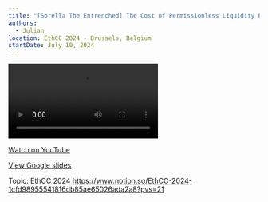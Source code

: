 ```yaml
---
title: "[Sorella The Entrenched] The Cost of Permissionless Liquidity Provision in AMMs"
authors:
  - Julian
location: EthCC 2024 - Brussels, Belgium
startDate: July 10, 2024
---
```


<video src="https://youtu.be/JZRlMmyysRM"></video>

[Watch on YouTube](https://youtu.be/JZRlMmyysRM)

[View Google slides](https://docs.google.com/presentation/d/1DQ48DpxdtbDctMiBAaJRdQgsHmm8Q-eLuEl_0er0VxM/edit?usp=sharing)

Topic: EthCC 2024 <https://www.notion.so/EthCC-2024-1cfd98955541816db85ae65026ada2a8?pvs=21>
